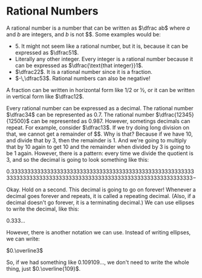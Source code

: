 # Rational Numbers

A rational number is a number that can be written as $\dfrac ab$ where $a$ and $b$ are integers, and $b$ is not $$. Some examples would be:

- $5$. It might not seem like a rational number, but it is, because it can be expressed as $\dfrac51$.
- Literally any other integer. Every integer is a rational number because it can be expressed as $\dfrac{\text{that integer}}1$.
- $\dfrac22$. It is a rational number since it is a fraction.
- $-\,\dfrac53$. Rational numbers can also be negative!

A fraction can be written in horizontal form like $1/2$ or ½, or it can be written in vertical form like $\dfrac12$.

Every rational number can be expressed as a decimal. The rational number $\dfrac34$ can be represented as $0.7$. The rational number $\dfrac{12345}{12500}$ can be represented as $0.987$. However, sometings decimals can repeat. For example, consider $\dfrac13$. If we try doing long division on that, we cannot get a remainder of $$. Why is that? Because if we have $10$, and divide that by $3$, then the remainder is $1$. And we're going to multiply that by $10$ again to get $10$ and the remainder when divided by $3$ is going to be $1$ again. However, there is a pattern: every time we divide the quotient is $3$, and so the decimal is going to look something like this:

$0.33333333333333333333333333333333333333333333333333333333333333333333333333333333333333333333333333333333333333333-$

Okay. Hold on a second. This decimal is going to go on forever! Whenever a decimal goes forever and repeats, it is called a repeating decimal. (Also, if a decimal doesn't go forever, it is a terminating decimal.) We can use ellipses to write the decimal, like this:

$0.333\ldots$

However, there is another notation we can use. Instead of writing ellipses, we can write:

$0.\overline3$

So, if we had something like $0.109109\ldots$, we don't need to write the whole thing, just $0.\overline{109}$.